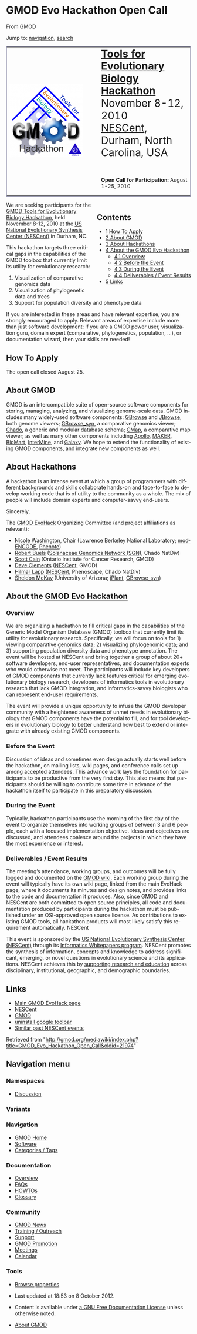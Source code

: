 <div id="mw-page-base" class="noprint">

</div>

<div id="mw-head-base" class="noprint">

</div>

<div id="content" class="mw-body" role="main">

<span id="top"></span>

<div id="mw-js-message" style="display:none;">

</div>



# <span dir="auto">GMOD Evo Hackathon Open Call</span>

<div id="bodyContent">

<div id="siteSub">

From GMOD

</div>

<div id="contentSub">

</div>

<div id="jump-to-nav" class="mw-jump">

Jump to: [navigation](#mw-navigation), [search](#p-search)

</div>

<div id="mw-content-text" class="mw-content-ltr" lang="en" dir="ltr">

<table style="vertical-align: middle; border: 2px solid #A6A6BC"
data-cellpadding="10">
<colgroup>
<col style="width: 50%" />
<col style="width: 50%" />
</colgroup>
<tbody>
<tr class="odd">
<td><a href="GMOD_Evo_Hackathon" title="GMOD Evo Hackathon"><img
src="../mediawiki/images/thumb/a/a8/EvoHackathonLogo.png/200px-EvoHackathonLogo.png"
srcset="../mediawiki/images/thumb/a/a8/EvoHackathonLogo.png/300px-EvoHackathonLogo.png 1.5x, ../mediawiki/images/thumb/a/a8/EvoHackathonLogo.png/400px-EvoHackathonLogo.png 2x"
width="200" height="200" alt="GMOD Evo Hackathon" /></a></td>
<td><span style="font-size: 200%; line-height: 120%"><strong><a
href="GMOD_Evo_Hackathon" title="GMOD Evo Hackathon">Tools for
Evolutionary Biology Hackathon</a></strong><br />
November 8-12, 2010<br />
<a href="http://nescent.org/" class="external text"
rel="nofollow">NESCent</a>, Durham, North Carolina, USA<br />
<br />
</span>
<p><strong>Open Call for Participation:</strong> August 1-25,
2010</p></td>
</tr>
</tbody>
</table>

  

<div style="float: right; padding-left: 1em; padding-bottom: 1em;">

<div id="toc" class="toc">

<div id="toctitle">

## Contents

</div>

- [<span class="tocnumber">1</span> <span class="toctext">How To
  Apply</span>](#How_To_Apply)
- [<span class="tocnumber">2</span> <span class="toctext">About
  GMOD</span>](#About_GMOD)
- [<span class="tocnumber">3</span> <span class="toctext">About
  Hackathons</span>](#About_Hackathons)
- [<span class="tocnumber">4</span> <span class="toctext">About the GMOD
  Evo Hackathon</span>](#About_the_GMOD_Evo_Hackathon)
  - [<span class="tocnumber">4.1</span>
    <span class="toctext">Overview</span>](#Overview)
  - [<span class="tocnumber">4.2</span> <span class="toctext">Before the
    Event</span>](#Before_the_Event)
  - [<span class="tocnumber">4.3</span> <span class="toctext">During the
    Event</span>](#During_the_Event)
  - [<span class="tocnumber">4.4</span>
    <span class="toctext">Deliverables / Event
    Results</span>](#Deliverables_.2F_Event_Results)
- [<span class="tocnumber">5</span>
  <span class="toctext">Links</span>](#Links)

</div>

</div>

We are seeking participants for the [GMOD Tools for Evolutionary Biology
Hackathon](GMOD_Evo_Hackathon "GMOD Evo Hackathon"), held November 8-12,
2010 at the
<a href="http://nescent.org/" class="external text" rel="nofollow">US
National Evolutionary Synthesis Center (NESCent)</a> in Durham, NC.

This hackathon targets three critical gaps in the capabilities of the
GMOD toolbox that currently limit its utility for evolutionary research:

1.  Visualization of comparative genomics data
2.  Visualization of phylogenetic data and trees
3.  Support for population diversity and phenotype data

If you are interested in these areas and have relevant expertise, you
are strongly encouraged to apply. Relevant areas of expertise include
more than just software development: if you are a GMOD power user,
visualization guru, domain expert (comparative, phylogenetics,
population, ...), or documentation wizard, then your skills are needed!

## <span id="How_To_Apply" class="mw-headline">How To Apply</span>

The open call closed August 25.

## <span id="About_GMOD" class="mw-headline">About GMOD</span>

GMOD is an intercompatible suite of open-source software components for
storing, managing, analyzing, and visualizing genome-scale data. GMOD
includes many widely-used software components:
[GBrowse](GBrowse.1 "GBrowse") and [JBrowse](JBrowse.1 "JBrowse"), both
genome viewers; [GBrowse_syn](GBrowse_syn.1 "GBrowse syn"), a
comparative genomics viewer;
<a href="Chado" class="mw-redirect" title="Chado">Chado</a>, a generic
and modular database schema; [CMap](CMap.1 "CMap"), a comparative map
viewer; as well as many other components including
[Apollo](Apollo.1 "Apollo"), [MAKER](MAKER.1 "MAKER"),
[BioMart](BioMart "BioMart"), [InterMine](InterMine "InterMine"), and
[Galaxy](Galaxy.1 "Galaxy"). We hope to extend the functionality of
existing GMOD components, and integrate new components as well.

## <span id="About_Hackathons" class="mw-headline">About Hackathons</span>

A hackathon is an intense event at which a group of programmers with
different backgrounds and skills collaborate hands-on and face-to-face
to develop working code that is of utility to the community as a whole.
The mix of people will include domain experts and computer-savvy
end-users.

  
Sincerely,

The [GMOD EvoHack](GMOD_Evo_Hackathon "GMOD Evo Hackathon") Organizing
Committee (and project affiliations as relevant):

- [Nicole Washington](User:NLWashington "User:NLWashington"), Chair
  (Lawrence Berkeley National Laboratory;
  <a href="http://www.modencode.org" class="external text"
  rel="nofollow">modENCODE</a>, [Phenote](Phenote "Phenote"))
- [Robert Buels](User:RobertBuels "User:RobertBuels")
  (<a href="http://solgenomics.net/" class="external text"
  rel="nofollow">Solanaceae Genomics Network (SGN)</a>, Chado NatDiv)
- [Scott Cain](User:Scott "User:Scott") (Ontario Institute for Cancer
  Research, GMOD)
- [Dave Clements](User:Clements "User:Clements")
  (<a href="http://www.nescent.org" class="external text"
  rel="nofollow">NESCent</a>, GMOD)
- [Hilmar Lapp](User:Hlapp "User:Hlapp")
  (<a href="http://www.nescent.org" class="external text"
  rel="nofollow">NESCent</a>, Phenoscape, Chado NatDiv)
- [Sheldon McKay](User:Mckays "User:Mckays") (University of Arizona;
  <a href="http://www.iplantcollaborative.org/" class="external text"
  rel="nofollow">iPlant</a>, [GBrowse_syn](GBrowse_syn.1 "GBrowse syn"))

## <span id="About_the_GMOD_Evo_Hackathon" class="mw-headline">About the [GMOD Evo Hackathon](GMOD_Evo_Hackathon "GMOD Evo Hackathon")</span>

### <span id="Overview" class="mw-headline">Overview</span>

We are organizing a hackathon to fill critical gaps in the capabilities
of the Generic Model Organism Database (GMOD) toolbox that currently
limit its utility for evolutionary research. Specifically, we will focus
on tools for 1) viewing comparative genomics data; 2) visualizing
phylogenomic data; and 3) supporting population diversity data and
phenotype annotation. The event will be hosted at NESCent and bring
together a group of about 20+ software developers, end-user
representatives, and documentation experts who would otherwise not meet.
The participants will include key developers of GMOD components that
currently lack features critical for emerging evolutionary biology
research, developers of informatics tools in evolutionary research that
lack GMOD integration, and informatics-savvy biologists who can
represent end-user requirements.

The event will provide a unique opportunity to infuse the GMOD developer
community with a heightened awareness of unmet needs in evolutionary
biology that GMOD components have the potential to fill, and for tool
developers in evolutionary biology to better understand how best to
extend or integrate with already existing GMOD components.

### <span id="Before_the_Event" class="mw-headline">Before the Event</span>

Discussion of ideas and sometimes even design actually starts well
before the hackathon, on mailing lists, wiki pages, and conference calls
set up among accepted attendees. This advance work lays the foundation
for participants to be productive from the very first day. This also
means that participants should be willing to contribute some time in
advance of the hackathon itself to participate in this preparatory
discussion.

### <span id="During_the_Event" class="mw-headline">During the Event</span>

Typically, hackathon participants use the morning of the first day of
the event to organize themselves into working groups of between 3 and 6
people, each with a focused implementation objective. Ideas and
objectives are discussed, and attendees coalesce around the projects in
which they have the most experience or interest.

### <span id="Deliverables_.2F_Event_Results" class="mw-headline">Deliverables / Event Results</span>

The meeting’s attendance, working groups, and outcomes will be fully
logged and documented on the [GMOD wiki](Main_Page "Main Page"). Each
working group during the event will typically have its own wiki page,
linked from the main EvoHack page, where it documents its minutes and
design notes, and provides links to the code and documentation it
produces. Also, since GMOD and NESCent are both committed to open source
principles, all code and documentation produced by participants during
the hackathon must be published under an OSI-approved open source
license. As contributions to existing GMOD tools, all hackathon products
will most likely satisfy this requirement automatically. NESCent

This event is sponsored by the
<a href="http://www.nescent.org" class="external text" rel="nofollow">US
National Evolutionary Synthesis Center (NESCent)</a> through its
<a href="http://www.nescent.org/informatics/whitepapers.php"
class="external text" rel="nofollow">Informatics Whitepapers program</a>.
NESCent promotes the synthesis of information, concepts and knowledge to
address significant, emerging, or novel questions in evolutionary
science and its applications. NESCent achieves this by
<a href="http://www.nescent.org/science/proposals.php"
class="external text" rel="nofollow">supporting research and
education</a> across disciplinary, institutional, geographic, and
demographic boundaries.

## <span id="Links" class="mw-headline">Links</span>

- [Main GMOD EvoHack page](GMOD_Evo_Hackathon "GMOD Evo Hackathon")
- <a href="http://www.nescent.org" class="external text"
  rel="nofollow">NESCent</a>
- [GMOD](Main_Page "Main Page")
- <a href="http://www.uninstallersoftware.net/" class="external text"
  rel="nofollow">uninstall google toolbar</a>
- <a href="http://hackathon.nescent.org/" class="external text"
  rel="nofollow">Similar past NESCent events</a>

</div>

<div class="printfooter">

Retrieved from
"<http://gmod.org/mediawiki/index.php?title=GMOD_Evo_Hackathon_Open_Call&oldid=21974>"

</div>

<div id="catlinks" class="catlinks catlinks-allhidden">

</div>

<div class="visualClear">

</div>

</div>

</div>

<div id="mw-navigation">

## Navigation menu

<div id="mw-head">



<div id="left-navigation">

<div id="p-namespaces" class="vectorTabs" role="navigation"
aria-labelledby="p-namespaces-label">

### Namespaces


- <span id="ca-talk"><a
  href="http://gmod.org/mediawiki/index.php?title=Talk:GMOD_Evo_Hackathon_Open_Call&amp;action=edit&amp;redlink=1"
  accesskey="t"
  title="Discussion about the content page [t]">Discussion</a></span>

</div>

<div id="p-variants" class="vectorMenu emptyPortlet" role="navigation"
aria-labelledby="p-variants-label">

### 

### Variants[](#)

<div class="menu">

</div>

</div>

</div>





</div>

</div>

</div>

<div id="mw-panel">

<div id="p-logo" role="banner">

<a href="Main_Page"
style="background-image: url(../images/GMOD-cogs.png);"
title="Visit the main page"></a>

</div>

<div id="p-Navigation" class="portal" role="navigation"
aria-labelledby="p-Navigation-label">

### Navigation

<div class="body">

- <span id="n-GMOD-Home">[GMOD Home](Main_Page)</span>
- <span id="n-Software">[Software](GMOD_Components)</span>
- <span id="n-Categories-.2F-Tags">[Categories /
  Tags](Categories)</span>

</div>

</div>

<div id="p-Documentation" class="portal" role="navigation"
aria-labelledby="p-Documentation-label">

### Documentation

<div class="body">

- <span id="n-Overview">[Overview](Overview)</span>
- <span id="n-FAQs">[FAQs](Category:FAQ)</span>
- <span id="n-HOWTOs">[HOWTOs](Category:HOWTO)</span>
- <span id="n-Glossary">[Glossary](Glossary)</span>

</div>

</div>

<div id="p-Community" class="portal" role="navigation"
aria-labelledby="p-Community-label">

### Community

<div class="body">

- <span id="n-GMOD-News">[GMOD News](GMOD_News)</span>
- <span id="n-Training-.2F-Outreach">[Training /
  Outreach](Training_and_Outreach)</span>
- <span id="n-Support">[Support](Support)</span>
- <span id="n-GMOD-Promotion">[GMOD Promotion](GMOD_Promotion)</span>
- <span id="n-Meetings">[Meetings](Meetings)</span>
- <span id="n-Calendar">[Calendar](Calendar)</span>

</div>

</div>

<div id="p-tb" class="portal" role="navigation"
aria-labelledby="p-tb-label">

### Tools

<div class="body">


- <span id="t-smwbrowselink"><a href="Special:Browse/GMOD_Evo_Hackathon_Open_Call"
  rel="smw-browse">Browse properties</a></span>


</div>

</div>

</div>

</div>

<div id="footer" role="contentinfo">

- <span id="footer-info-lastmod">Last updated at 18:53 on 8 October
  2012.</span>
<!-- - <span id="footer-info-viewcount">28,333 page views.</span> -->
- <span id="footer-info-copyright">Content is available under
  <a href="http://www.gnu.org/licenses/fdl-1.3.html" class="external"
  rel="nofollow">a GNU Free Documentation License</a> unless otherwise
  noted.</span>

<!-- -->

- <span id="footer-places-about">[About
  GMOD](GMOD:About "GMOD:About")</span>

<!-- -->






</div>
